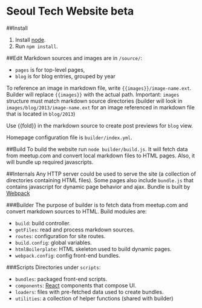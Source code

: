 Seoul Tech Website beta
========================
##Install
1. Install [node](http://nodejs.org/).
2. Run `npm install`.

##Edit
Markdown sources and images are in `/source/`:
+ `pages` is for top-level pages,
+ `blog` is for blog entries, grouped by year

To reference an image in markdown file, write `{{images}}/image-name.ext`. Builder will replace `{{images}}` with the actual path. Important: `images` structure must match markdown source directories (builder will look in `images/blog/2013/image-name.ext` for an image referenced in markdown file that is located in `blog/2013`)

Use {{fold}} in the markdown source to create post previews for `blog` view.

Homepage configuration file is `builder/index.yml`.

##Build
To build the website run `node builder/build.js`.
It will fetch data from meetup.com and convert local markdown files to HTML pages. Also, it will bundle up required javascripts.

##Internals
Any HTTP server could be used to serve the site (a collection of directories containing HTML files). Some pages also include `bundle.js` that contains javascript for dynamic page behavior and ajax. Bundle is built by [Webpack](https://github.com/webpack/webpack)

###Builder
The purpose of builder is to fetch data from meetup.com and convert markdown sources to HTML. Build modules are:
+ `build`: build controller.
+ `getFiles`: read and process markdown sources.
+ `routes`: configuration for site routes.
+ `build.config`: global variables.
+ `htmlBoilerplate`: HTML skeleton used to build dynamic pages.
+ `webpack.config`: config front-end bundles.

###Scripts
Directories under `scripts`:
+ `bundles`: packaged front-end scripts.
+ `components`: [React](http://facebook.github.io/react/docs/) components that compose UI.
+ `loaders`: files with pre-fetched data used to create bundles.
+ `utilities`: a collection of helper functions (shared with builder)
